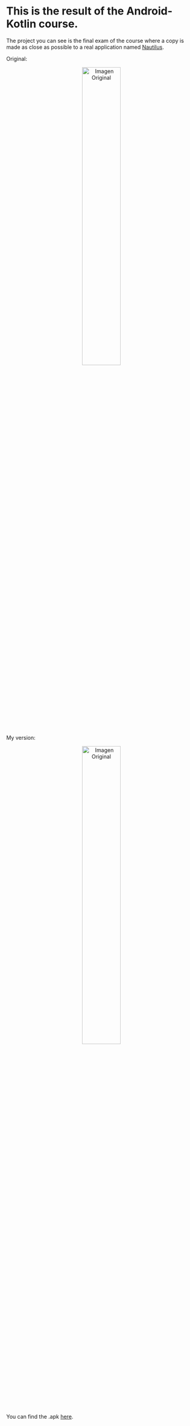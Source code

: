 <h1>This is the result of the Android-Kotlin course.</h1>

The project you can see is the final exam of the course where a copy is made as close as possible to a real application named <a href="https://play.google.com/store/search?q=La%20aventura%20del%20nautilus&c=apps&hl=es" target="_blank">Nautilus</a>.

Original:

<p align="center">
  <img src="" alt="Imagen Original" width="45%">
</p>
My version:
<p align="center">
  <img src="" alt="Imagen Original" width="45%">
</p>

You can find the .apk <a href="" target="_blank">here</a>.
